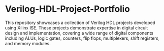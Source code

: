 # Verilog-HDL-Project-Portfolio
This repository showcases a collection of Verilog HDL projects developed using Xilinx ISE. These projects demonstrate expertise in digital circuit design and implementation, covering a wide range of digital components including ALUs, logic gates, counters, flip flops, multiplexers, shift registers, and memory modules.
